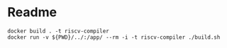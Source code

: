 # Readme

```
docker build . -t riscv-compiler
docker run -v ${PWD}/../:/app/ --rm -i -t riscv-compiler ./build.sh
```
